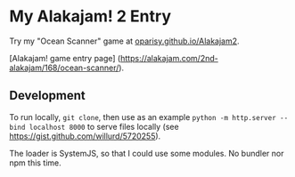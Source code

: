 # My Alakajam! 2 Entry

Try my "Ocean Scanner" game at [oparisy.github.io/Alakajam2](https://oparisy.github.io/Alakajam2/).

[Alakajam! game entry page] (https://alakajam.com/2nd-alakajam/168/ocean-scanner/).

## Development
To run locally, `git clone`, then use as an example `python -m http.server --bind localhost 8000` to serve files locally (see https://gist.github.com/willurd/5720255).

The loader is SystemJS, so that I could use some modules. No bundler nor npm this time.
